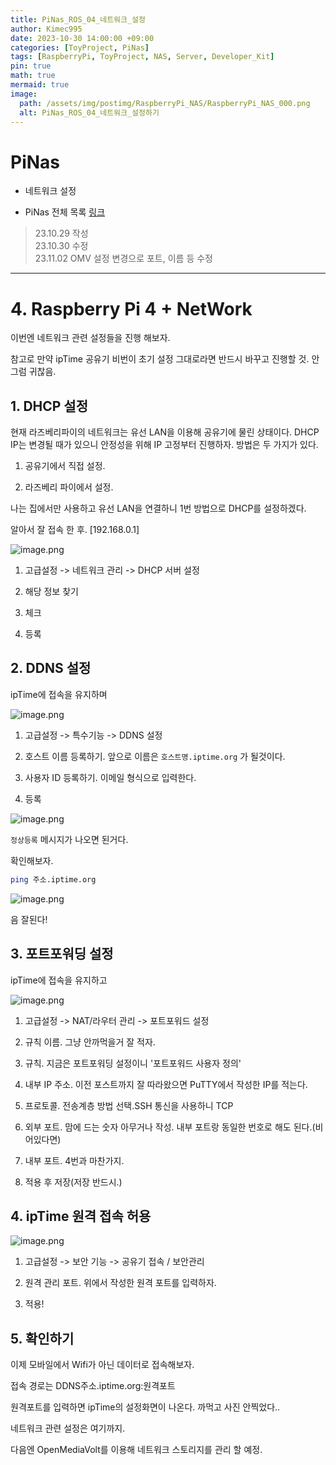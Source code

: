 ```yaml
---
title: PiNas_ROS_04_네트워크_설정
author: Kimec995
date: 2023-10-30 14:00:00 +09:00
categories: [ToyProject, PiNas]
tags: [RaspberryPi, ToyProject, NAS, Server, Developer_Kit]
pin: true
math: true
mermaid: true
image: 
  path: /assets/img/postimg/RaspberryPi_NAS/RaspberryPi_NAS_000.png
  alt: PiNas_ROS_04_네트워크_설정하기
---
```

# PiNas
- 네트워크 설정

- PiNas 전체 목록 [링크](https://kimec995.github.io/posts/ToyPorject_PiNas/)

> 23.10.29 작성\
> 23.10.30 수정\
> 23.11.02 OMV 설정 변경으로 포트, 이름 등 수정

---

# 4. Raspberry Pi 4 + NetWork

이번엔 네트워크 관련 설정들을 진행 해보자.

참고로 만약 ipTime 공유기 비번이 초기 설정 그대로라면 반드시 바꾸고 진행할 것. 안그럼 귀찮음.

## 1. DHCP 설정
현재 라즈베리파이의 네트워크는 유선 LAN을 이용해 공유기에 물린 상태이다. DHCP IP는 변경될 때가 있으니 안정성을 위해 IP 고정부터 진행하자.
방법은 두 가지가 있다.

1. 공유기에서 직접 설정.

2. 라즈베리 파이에서 설정.

나는 집에서만 사용하고 유선 LAN을 연결하니 1번 방법으로 DHCP를 설정하겠다.

알아서 잘 접속 한 후.
[192.168.0.1]

![image.png](\assets\img\postimg\RaspberryPi_NAS\RaspberryPi_NAS_34.png)

1. 고급설정 -> 네트워크 관리 -> DHCP 서버 설정

2. 해당 정보 찾기

3. 체크

4. 등록

## 2. DDNS 설정

ipTime에 접속을 유지하며

![image.png](\assets\img\postimg\RaspberryPi_NAS\RaspberryPi_NAS_36.png)

1. 고급설정 -> 특수기능 -> DDNS 설정

2. 호스트 이름 등록하기. 앞으로 이름은 `호스트명.iptime.org` 가 될것이다.

3. 사용자 ID 등록하기. 이메일 형식으로 입력한다.

4. 등록

![image.png](\assets\img\postimg\RaspberryPi_NAS\RaspberryPi_NAS_37.png)

`정상등록` 메시지가 나오면 된거다.

확인해보자.

```bash
ping 주소.iptime.org
```

![image.png](\assets\img\postimg\RaspberryPi_NAS\RaspberryPi_NAS_38.png)

음 잘된다!

## 3. 포트포워딩 설정
ipTime에 접속을 유지하고

![image.png](\assets\img\postimg\RaspberryPi_NAS\RaspberryPi_NAS_39.png)

1. 고급설정 -> NAT/라우터 관리 -> 포트포워드 설정

2. 규칙 이름. 그냥 안까먹을거 잘 적자.

3. 규칙. 지금은 포트포워딩 설정이니 '포트포워드 사용자 정의'

4. 내부 IP 주소. 이전 포스트까지 잘 따라왔으면 PuTTY에서 작성한 IP를 적는다.

5. 프로토콜. 전송계층 방법 선택.SSH 통신을 사용하니 TCP

6. 외부 포트. 맘에 드는 숫자 아무거나 작성. 내부 포트랑 동일한 번호로 해도 된다.(비어있다면)

7. 내부 포트. 4번과 마찬가지.

8. 적용 후 저장(저장 반드시.)

## 4. ipTime 원격 접속 허용

![image.png](\assets\img\postimg\RaspberryPi_NAS\RaspberryPi_NAS_40.png)

1. 고급설정 -> 보안 기능 -> 공유기 접속 / 보안관리

2. 원격 관리 포트. 위에서 작성한 원격 포트를 입력하자.

3. 적용!

## 5. 확인하기

이제 모바일에서 Wifi가 아닌 데이터로 접속해보자.

접속 경로는 DDNS주소.iptime.org:원격포트

원격포트를 입력하면 ipTime의 설정화면이 나온다. 까먹고 사진 안찍었다..

네트워크 관련 설정은 여기까지.

다음엔 OpenMediaVolt를 이용해 네트워크 스토리지를 관리 할 예정.